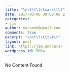 ```yaml
---
title: "\n\t\t\t\tcars\t\t"
date: 2017-03-06 00:00:00 Z
categories:
- jim
author: macseek@gmail.com
comments: true
excerpt: "\n\t\t\t\t\t\t"
layout: post
link: https://jim.am/cars/
wordpress_id: 5064
---
```


No Content Found


		
